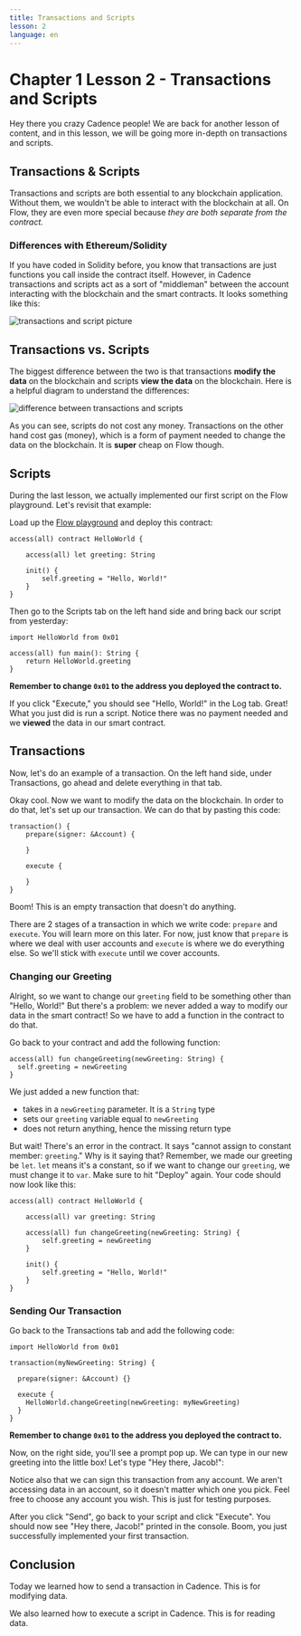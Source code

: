 ```yaml
---
title: Transactions and Scripts
lesson: 2
language: en
---
```


# Chapter 1 Lesson 2 - Transactions and Scripts

Hey there you crazy Cadence people! We are back for another lesson of content, and in this lesson, we will be going more in-depth on transactions and scripts.

## Transactions & Scripts

Transactions and scripts are both essential to any blockchain application. Without them, we wouldn't be able to interact with the blockchain at all. On Flow, they are even more special because *they are both separate from the contract.* 

### Differences with Ethereum/Solidity

If you have coded in Solidity before, you know that transactions are just functions you call inside the contract itself. However, in Cadence transactions and scripts act as a sort of "middleman" between the account interacting with the blockchain and the smart contracts. It looks something like this:

<img src="/courses/beginner-cadence/sctsworkflow.png" alt="transactions and script picture" size="400" />

## Transactions vs. Scripts

The biggest difference between the two is that transactions **modify the data** on the blockchain and scripts **view the data** on the blockchain. Here is a helpful diagram to understand the differences:

<img src="/courses/beginner-cadence/transactionvscript.png" alt="difference between transactions and scripts" size="400" />

As you can see, scripts do not cost any money. Transactions on the other hand cost gas (money), which is a form of payment needed to change the data on the blockchain. It is **super** cheap on Flow though.

## Scripts

During the last lesson, we actually implemented our first script on the Flow playground. Let's revisit that example:

Load up the [Flow playground](https://play.flow.com) and deploy this contract:

```cadence
access(all) contract HelloWorld {

    access(all) let greeting: String

    init() {
        self.greeting = "Hello, World!"
    }
}
```

Then go to the Scripts tab on the left hand side and bring back our script from yesterday:

```cadence
import HelloWorld from 0x01

access(all) fun main(): String {
    return HelloWorld.greeting
}
```

**Remember to change `0x01` to the address you deployed the contract to.**

If you click "Execute," you should see "Hello, World!" in the Log tab. Great! What you just did is run a script. Notice there was no payment needed and we **viewed** the data in our smart contract.

## Transactions

Now, let's do an example of a transaction. On the left hand side, under Transactions, go ahead and delete everything in that tab.

Okay cool. Now we want to modify the data on the blockchain. In order to do that, let's set up our transaction. We can do that by pasting this code:

```cadence
transaction() {
    prepare(signer: &Account) {

    }

    execute {

    }
}
```

Boom! This is an empty transaction that doesn't do anything. 

There are 2 stages of a transaction in which we write code: `prepare` and `execute`. You will learn more on this later. For now, just know that `prepare` is where we deal with user accounts and `execute` is where we do everything else. So we'll stick with `execute` until we cover accounts.

### Changing our Greeting

Alright, so we want to change our `greeting` field to be something other than "Hello, World!" But there's a problem: we never added a way to modify our data in the smart contract! So we have to add a function in the contract to do that.

Go back to your contract and add the following function:

```cadence
access(all) fun changeGreeting(newGreeting: String) {
  self.greeting = newGreeting
}
```

We just added a new function that:
- takes in a `newGreeting` parameter. It is a `String` type
- sets our `greeting` variable equal to `newGreeting`
- does not return anything, hence the missing return type

But wait! There's an error in the contract. It says "cannot assign to constant member: `greeting`." Why is it saying that? Remember, we made our greeting be `let`. `let` means it's a constant, so if we want to change our `greeting`, we must change it to `var`. Make sure to hit "Deploy" again. Your code should now look like this:

```cadence
access(all) contract HelloWorld {

    access(all) var greeting: String

    access(all) fun changeGreeting(newGreeting: String) {
        self.greeting = newGreeting
    }

    init() {
        self.greeting = "Hello, World!"
    }
}
```

### Sending Our Transaction

Go back to the Transactions tab and add the following code:

```cadence
import HelloWorld from 0x01

transaction(myNewGreeting: String) {

  prepare(signer: &Account) {}

  execute {
    HelloWorld.changeGreeting(newGreeting: myNewGreeting)
  }
}
```

**Remember to change `0x01` to the address you deployed the contract to.**

Now, on the right side, you'll see a prompt pop up. We can type in our new greeting into the little box! Let's type "Hey there, Jacob!":

Notice also that we can sign this transaction from any account. We aren't accessing data in an account, so it doesn't matter which one you pick. Feel free to choose any account you wish. This is just for testing purposes.

After you click "Send", go back to your script and click "Execute". You should now see "Hey there, Jacob!" printed in the console. Boom, you just successfully implemented your first transaction.

## Conclusion

Today we learned how to send a transaction in Cadence. This is for modifying data.

We also learned how to execute a script in Cadence. This is for reading data.